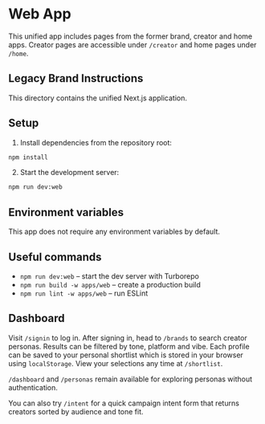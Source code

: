 # Web App

This unified app includes pages from the former brand, creator and home apps. Creator pages are accessible under `/creator` and home pages under `/home`.

## Legacy Brand Instructions

This directory contains the unified Next.js application.

## Setup

1. Install dependencies from the repository root:

```bash
npm install
```

2. Start the development server:

```bash
npm run dev:web
```

## Environment variables

This app does not require any environment variables by default.

## Useful commands

- `npm run dev:web` – start the dev server with Turborepo
- `npm run build -w apps/web` – create a production build
- `npm run lint -w apps/web` – run ESLint

## Dashboard

Visit `/signin` to log in. After signing in, head to `/brands` to search creator personas. Results can be filtered by tone, platform and vibe. Each profile can be saved to your personal shortlist which is stored in your browser using `localStorage`. View your selections any time at `/shortlist`.

`/dashboard` and `/personas` remain available for exploring personas without authentication.

You can also try `/intent` for a quick campaign intent form that returns creators sorted by audience and tone fit.

